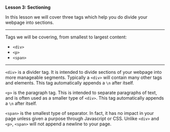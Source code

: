**Lesson 3: Sectioning**

In this lesson we will cover three tags which help you do divide your webpage into
sections.
- - -
Tags we will be covering, from smallest to largest content:
* `<div>`
* `<p>`
* `<span>`
- - -

`<div>` is a divider tag. It is intended to divide sections of your webpage
into more manageable segments. Typically a `<div>` will contain many other tags
and elements. This tag automatically appends a `\n` after itself.

`<p>` is the paragraph tag. This is intended to separate paragraphs of text, and
is often used as a smaller type of `<div>`. This tag automatically appends a `\n`
after itself.

`<span>` is the smallest type of separator. In fact, it has no impact in your page
unless given a purpose through Javascript or CSS. Unlike `<div>` and `<p>`,
`<span>` will not append a newline to your page.